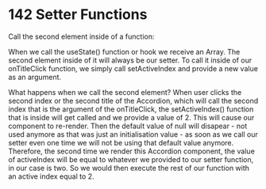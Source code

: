 # 142 Setter Functions

Call the second element inside of a function:

When we call the useState() function or hook we receive an Array. The second element inside of it will always be our setter. To call it inside of our onTitleClick function, we simply call setActiveIndex and provide a new value as an argument.

What happens when we call the second element?
When user clicks the second index or the second title of the Accordion, which will call the second index that is the argument of the onTitleClick, the setActiveIndex() function that is inside will get called and we provide a value of 2. This will cause our component to re-render. Then the default value of null will disapear - not used anymore as that was just an initialisation value - as soon as we call our setter even one time we will not be using that default value anymore. Therefore, the second time we render this Accordion component, the value of activeIndex will be equal to whatever we provided to our setter function, in our case is two. So we would then execute the rest of our function with an active index equal to 2.
